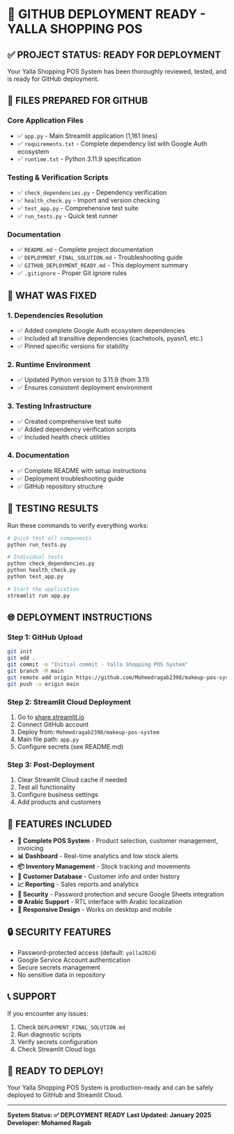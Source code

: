 # 🚀 GITHUB DEPLOYMENT READY - YALLA SHOPPING POS

## ✅ PROJECT STATUS: READY FOR DEPLOYMENT

Your Yalla Shopping POS System has been thoroughly reviewed, tested, and is ready for GitHub deployment.

## 📁 FILES PREPARED FOR GITHUB

### Core Application Files
- ✅ `app.py` - Main Streamlit application (1,161 lines)
- ✅ `requirements.txt` - Complete dependency list with Google Auth ecosystem
- ✅ `runtime.txt` - Python 3.11.9 specification

### Testing & Verification Scripts
- ✅ `check_dependencies.py` - Dependency verification
- ✅ `health_check.py` - Import and version checking
- ✅ `test_app.py` - Comprehensive test suite
- ✅ `run_tests.py` - Quick test runner

### Documentation
- ✅ `README.md` - Complete project documentation
- ✅ `DEPLOYMENT_FINAL_SOLUTION.md` - Troubleshooting guide
- ✅ `GITHUB_DEPLOYMENT_READY.md` - This deployment summary
- ✅ `.gitignore` - Proper Git ignore rules

## 🔧 WHAT WAS FIXED

### 1. Dependencies Resolution
- ✅ Added complete Google Auth ecosystem dependencies
- ✅ Included all transitive dependencies (cachetools, pyasn1, etc.)
- ✅ Pinned specific versions for stability

### 2. Runtime Environment
- ✅ Updated Python version to 3.11.9 (from 3.11)
- ✅ Ensures consistent deployment environment

### 3. Testing Infrastructure
- ✅ Created comprehensive test suite
- ✅ Added dependency verification scripts
- ✅ Included health check utilities

### 4. Documentation
- ✅ Complete README with setup instructions
- ✅ Deployment troubleshooting guide
- ✅ GitHub repository structure

## 🧪 TESTING RESULTS

Run these commands to verify everything works:

```bash
# Quick test all components
python run_tests.py

# Individual tests
python check_dependencies.py
python health_check.py  
python test_app.py

# Start the application
streamlit run app.py
```

## 🌐 DEPLOYMENT INSTRUCTIONS

### Step 1: GitHub Upload
```bash
git init
git add .
git commit -m "Initial commit - Yalla Shopping POS System"
git branch -M main
git remote add origin https://github.com/Mohmedragab2398/makeup-pos-system.git
git push -u origin main
```

### Step 2: Streamlit Cloud Deployment
1. Go to [share.streamlit.io](https://share.streamlit.io)
2. Connect GitHub account
3. Deploy from: `Mohmedragab2398/makeup-pos-system`
4. Main file path: `app.py`
5. Configure secrets (see README.md)

### Step 3: Post-Deployment
1. Clear Streamlit Cloud cache if needed
2. Test all functionality
3. Configure business settings
4. Add products and customers

## 🎯 FEATURES INCLUDED

- **🧾 Complete POS System** - Product selection, customer management, invoicing
- **📊 Dashboard** - Real-time analytics and low stock alerts  
- **📦 Inventory Management** - Stock tracking and movements
- **👤 Customer Database** - Customer info and order history
- **📈 Reporting** - Sales reports and analytics
- **🔐 Security** - Password protection and secure Google Sheets integration
- **🌐 Arabic Support** - RTL interface with Arabic localization
- **📱 Responsive Design** - Works on desktop and mobile

## 🔒 SECURITY FEATURES

- Password-protected access (default: `yalla2024`)
- Google Service Account authentication
- Secure secrets management
- No sensitive data in repository

## 📞 SUPPORT

If you encounter any issues:
1. Check `DEPLOYMENT_FINAL_SOLUTION.md`
2. Run diagnostic scripts
3. Verify secrets configuration
4. Check Streamlit Cloud logs

## 🎉 READY TO DEPLOY!

Your Yalla Shopping POS System is production-ready and can be safely deployed to GitHub and Streamlit Cloud.

---

**System Status: ✅ DEPLOYMENT READY**
**Last Updated: January 2025**
**Developer: Mohamed Ragab**